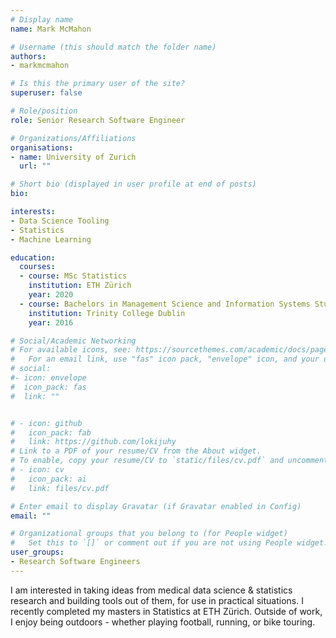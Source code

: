 ```yaml
---
# Display name
name: Mark McMahon

# Username (this should match the folder name)
authors:
- markmcmahon

# Is this the primary user of the site?
superuser: false

# Role/position
role: Senior Research Software Engineer

# Organizations/Affiliations
organisations:
- name: University of Zurich
  url: ""

# Short bio (displayed in user profile at end of posts)
bio: 

interests:
- Data Science Tooling
- Statistics
- Machine Learning

education:
  courses:
  - course: MSc Statistics
    institution: ETH Zürich
    year: 2020
  - course: Bachelors in Management Science and Information Systems Studies
    institution: Trinity College Dublin
    year: 2016

# Social/Academic Networking
# For available icons, see: https://sourcethemes.com/academic/docs/page-builder/#icons
#   For an email link, use "fas" icon pack, "envelope" icon, and your uzh email up to before the '@'.
# social:
#- icon: envelope
#  icon_pack: fas
#  link: ""


# - icon: github
#   icon_pack: fab
#   link: https://github.com/lokijuhy
# Link to a PDF of your resume/CV from the About widget.
# To enable, copy your resume/CV to `static/files/cv.pdf` and uncomment the lines below.
# - icon: cv
#   icon_pack: ai
#   link: files/cv.pdf

# Enter email to display Gravatar (if Gravatar enabled in Config)
email: ""

# Organizational groups that you belong to (for People widget)
#   Set this to `[]` or comment out if you are not using People widget.
user_groups:
- Research Software Engineers
---
```


I am interested in taking ideas from medical data science & statistics research and building tools out of them, for use in practical situations. I recently completed my masters in Statistics at ETH Zürich. Outside of work, I enjoy being outdoors - whether playing football, running, or bike touring. 